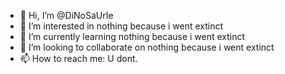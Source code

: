 - 👋 Hi, I’m @DiNoSaUrIe
- 👀 I’m interested in nothing because i went extinct
- 🌱 I’m currently learning nothing because i went extinct
- 💞️ I’m looking to collaborate on nothing because i went extinct
- 📫 How to reach me: U dont.

<!---
DiNoSaUrIe/DiNoSaUrIe is a ✨ special ✨ repository because its `README.md` (this file) appears on your GitHub profile.
You can click the Preview link to take a look at your changes.
--->
